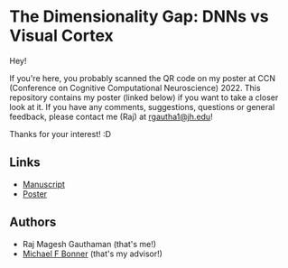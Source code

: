# The Dimensionality Gap: DNNs vs Visual Cortex

Hey!

If you're here, you probably scanned the QR code on my poster at CCN (Conference on Cognitive Computational Neuroscience) 2022. This repository contains my poster (linked below) if you want to take a closer look at it. If you have any comments, suggestions, questions or general feedback, please contact me (Raj) at rgautha1@jh.edu!

Thanks for your interest! :D

## Links

- [Manuscript](https://doi.org/10.32470/CCN.2022.1249-0)
- [Poster](https://github.com/raj-magesh/ccn-2022/blob/main/poster/poster.pdf)

## Authors

- Raj Magesh Gauthaman (that's me!)
- [Michael F Bonner](https://bonnerlab.org/) (that's my advisor!)
